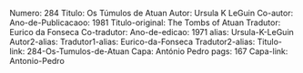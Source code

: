 Numero: 284
Titulo: Os Túmulos de Atuan
Autor: Ursula K LeGuin
Co-autor: 
Ano-de-Publicacaoo: 1981
Titulo-original: The Tombs of Atuan
Tradutor: Eurico da Fonseca
Co-tradutor: 
Ano-de-edicao: 1971
alias: Ursula-K-LeGuin
Autor2-alias: 
Tradutor1-alias: Eurico-da-Fonseca
Tradutor2-alias: 
Titulo-link: 284-Os-Tumulos-de-Atuan
Capa: António Pedro
pags: 167
Capa-link: Antonio-Pedro